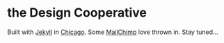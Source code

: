 # the Design Cooperative

Built with [Jekyll](https://jekyllrb.com/) in [Chicago](https://maps.google.com/?q=2150+S.+Canalport+Ave.Chicago,+IL+60608). Some [MailChimp](https://mailchimp.com/) love thrown in. Stay tuned...